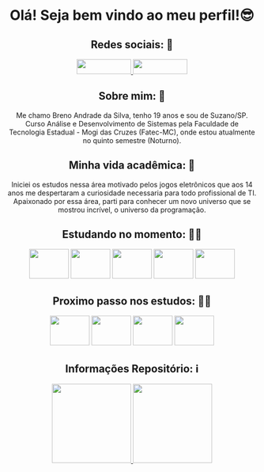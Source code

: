 <div align = "center">
  <h1 align = "center"> Olá! Seja bem vindo ao meu perfil!😎 </h1>
  <h2> Redes sociais: 📸</h2>
  <a href="https://www.linkedin.com/in/breno-andrade-dev/" target="_blank">
    <img width="110" height="30" src="https://img.shields.io/badge/linkedin-%230077B5.svg?style=for-the-badge&logo=linkedin&logoColor=white">
  </a>
  <a href="https://github.com/Breno-Andrade" target="_blank">
    <img width="110" height="30" src="https://img.shields.io/badge/GitHub-100000?style=for-the-badge&logo=github&logoColor=white" target="_blank">
  </a>
</div>

<div align = "center">
  <h2>Sobre mim: 🤖</h2>
  <p>Me chamo Breno Andrade da Silva, tenho 19 anos e sou de Suzano/SP. Curso Análise e Desenvolvimento de Sistemas pela Faculdade de Tecnologia Estadual - Mogi das Cruzes   (Fatec-MC), onde estou atualmente no quinto semestre (Noturno).</p>
</div>

<div align = "center">
  <h2>Minha vida acadêmica: 📒</h2>
  <p> Iniciei os estudos nessa área motivado pelos jogos eletrônicos que aos 14 anos me despertaram a curiosidade necessaria para todo profissional de TI. Apaixonado por essa área, parti para conhecer um novo universo que se mostrou incrível, o universo da programação.</p>
</div>

<div align = "center">
  <h2>Estudando no momento: 👨‍💻</h2>
  <img width="80" height="60" src="https://cdn.jsdelivr.net/gh/devicons/devicon/icons/html5/html5-original.svg" />
  <img width="80" height="60" src="https://cdn.jsdelivr.net/gh/devicons/devicon/icons/css3/css3-original.svg" />     
  <img width="80" height="60" src="https://cdn.jsdelivr.net/gh/devicons/devicon/icons/javascript/javascript-original.svg" />
  <img width="80" height="60" src="https://cdn.jsdelivr.net/gh/devicons/devicon/icons/git/git-original.svg" />
  <img width="80" height="60" src="https://cdn.jsdelivr.net/gh/devicons/devicon/icons/github/github-original.svg" />
</div>

<div align = "center">
  <h2>Proximo passo nos estudos: 🚶‍♂️</h2>
  <img width="80" height="60" src="https://cdn.jsdelivr.net/gh/devicons/devicon/icons/tailwindcss/tailwindcss-plain.svg" />  
  <img width="80" height="60" src="https://cdn.jsdelivr.net/gh/devicons/devicon/icons/bootstrap/bootstrap-original.svg" />
  <img width="80" height="60" src="https://cdn.jsdelivr.net/gh/devicons/devicon/icons/react/react-original.svg" />
  <img width="80" height="60" src="https://cdn.jsdelivr.net/gh/devicons/devicon/icons/typescript/typescript-original.svg" />
</div>

<div align = "center">
  <h2>Informações Repositório: ℹ</h2>
  <a href="https://github.com/Breno-Andrade">
    <img height = "160em" src="https://github-readme-stats.vercel.app/api?username=Breno-Andrade&show_icons=true&theme=dark&include_all_commits=true&count_private=true"/>
    <img height = "160em"	src="https://github-readme-stats.vercel.app/api/top-langs/?username=Breno-Andrade&layout=compact&theme=dark"/>
  </a>
</div>
